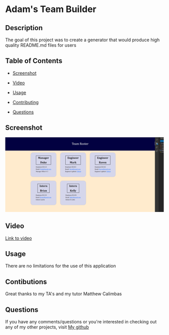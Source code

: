 # Adam's Team Builder

## Description

The goal of this project was to create a generator that would produce high quality README.md files for users
    
## Table of Contents 

* [Screenshot](#Screenshot)

* [Video](#Video)
    
* [Usage](#Usage)
    
* [Contributing](#Contributing)
    
* [Questions](#Questions)
    
## Screenshot



![Screenshot](assets/Teamrosterpic.png)

## Video



[Link to video](https://drive.google.com/file/d/1nCq0x3bkl_X6pLl1wUAsU9iYB-MJOOdK/view)
    
## Usage
    
There are no limitations for the use of this application

    
## Contibutions
    
Great thanks to my TA's and my tutor Matthew Calimbas
    

## Questions
    
If you have any comments/questions or you're interested in checking out any of my other projects, visit [My github](http://github.com/Variegatedhuman)

